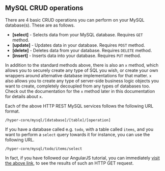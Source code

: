 ## MySQL CRUD operations

There are 4 basic CRUD operations you can perform on your MySQL database(s). These are as 
follows.

* __[select]__ - Selects data from your MySQL database. Requires `GET` method.
* __[update]__ - Updates data in your database. Requires `POST` method.
* __[delete]__ - Deletes data from your database. Requires `DELETE` method.
* __[insert]__ - Inserts data into your database. Requires `PUT` method.

In addition to the standard methods above, there is also an `x` method, which allows
you to securely create any type of SQL you wish, or create your own wrappers around alternative
database implementations for that matter. `x` also allows you to create any type of server-side
business logic objects you want to create, completely decoupled from any types of databases too.
Check out the documentation for the `x` method later in this documentation for details about `x`.

Each of the above HTTP REST MySQL services follows the following URL format.

```http
/hyper-core/mysql/[database]/[table]/[operation]
```

If you have a database called e.g. `todo`, with a table called `items`, and you want to
perform a `select` query towards it for instance, you can use the following URL.

```http
/hyper-core/mysql/todo/items/select
```

In fact, if you have followed our AngularJS tutorial, you can immediately [visit the above link](/hyper-core/mysql/todo/items/select),
to see the results of such an HTTP GET request.
